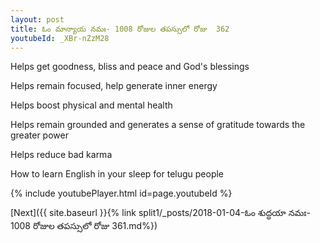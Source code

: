 ```yaml
---
layout: post
title: ఓం మాన్యాయ నమః- 1008 రోజుల తపస్సులో రోజు  362
youtubeId: _XBr-nZzM28
---
```

 
 
Helps get goodness, bliss and peace and God's blessings
 
Helps remain focused, help generate inner energy 
 
Helps boost physical and mental health 
 
Helps remain grounded and generates a sense of gratitude towards the greater power 
 
Helps reduce bad karma
 
How to learn English in your sleep for telugu people
 
 
 
 


{% include youtubePlayer.html id=page.youtubeId %}
 
[Next]({{ site.baseurl }}{% link split1/_posts/2018-01-04-ఓం శుద్ధయా నమః- 1008 రోజుల తపస్సులో రోజు  361.md%})
 
